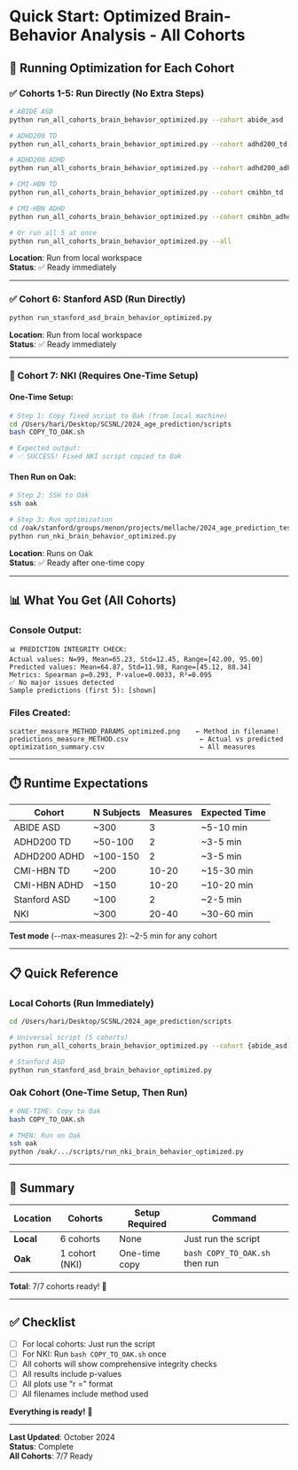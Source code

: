 # Quick Start: Optimized Brain-Behavior Analysis - All Cohorts

## 🚀 Running Optimization for Each Cohort

### ✅ Cohorts 1-5: Run Directly (No Extra Steps)

```bash
# ABIDE ASD
python run_all_cohorts_brain_behavior_optimized.py --cohort abide_asd

# ADHD200 TD
python run_all_cohorts_brain_behavior_optimized.py --cohort adhd200_td

# ADHD200 ADHD
python run_all_cohorts_brain_behavior_optimized.py --cohort adhd200_adhd

# CMI-HBN TD
python run_all_cohorts_brain_behavior_optimized.py --cohort cmihbn_td

# CMI-HBN ADHD
python run_all_cohorts_brain_behavior_optimized.py --cohort cmihbn_adhd

# Or run all 5 at once
python run_all_cohorts_brain_behavior_optimized.py --all
```

**Location**: Run from local workspace  
**Status**: ✅ Ready immediately

---

### ✅ Cohort 6: Stanford ASD (Run Directly)

```bash
python run_stanford_asd_brain_behavior_optimized.py
```

**Location**: Run from local workspace  
**Status**: ✅ Ready immediately

---

### 🔧 Cohort 7: NKI (Requires One-Time Setup)

#### One-Time Setup:

```bash
# Step 1: Copy fixed script to Oak (from local machine)
cd /Users/hari/Desktop/SCSNL/2024_age_prediction/scripts
bash COPY_TO_OAK.sh

# Expected output:
# ✅ SUCCESS! Fixed NKI script copied to Oak
```

#### Then Run on Oak:

```bash
# Step 2: SSH to Oak
ssh oak

# Step 3: Run optimization
cd /oak/stanford/groups/menon/projects/mellache/2024_age_prediction_test/scripts
python run_nki_brain_behavior_optimized.py
```

**Location**: Runs on Oak  
**Status**: ✅ Ready after one-time copy

---

## 📊 What You Get (All Cohorts)

### Console Output:
```
📊 PREDICTION INTEGRITY CHECK:
Actual values: N=99, Mean=65.23, Std=12.45, Range=[42.00, 95.00]
Predicted values: Mean=64.87, Std=11.98, Range=[45.12, 88.34]
Metrics: Spearman ρ=0.293, P-value=0.0033, R²=0.095
✅ No major issues detected
Sample predictions (first 5): [shown]
```

### Files Created:
```
scatter_measure_METHOD_PARAMS_optimized.png    ← Method in filename!
predictions_measure_METHOD.csv                  ← Actual vs predicted
optimization_summary.csv                        ← All measures
```

---

## ⏱️ Runtime Expectations

| Cohort | N Subjects | Measures | Expected Time |
|--------|------------|----------|---------------|
| ABIDE ASD | ~300 | 3 | ~5-10 min |
| ADHD200 TD | ~50-100 | 2 | ~3-5 min |
| ADHD200 ADHD | ~100-150 | 2 | ~3-5 min |
| CMI-HBN TD | ~200 | 10-20 | ~15-30 min |
| CMI-HBN ADHD | ~150 | 10-20 | ~10-20 min |
| Stanford ASD | ~100 | 2 | ~2-5 min |
| NKI | ~300 | 20-40 | ~30-60 min |

**Test mode** (--max-measures 2): ~2-5 min for any cohort

---

## 📋 Quick Reference

### Local Cohorts (Run Immediately)
```bash
cd /Users/hari/Desktop/SCSNL/2024_age_prediction/scripts

# Universal script (5 cohorts)
python run_all_cohorts_brain_behavior_optimized.py --cohort {abide_asd|adhd200_td|adhd200_adhd|cmihbn_td|cmihbn_adhd}

# Stanford ASD
python run_stanford_asd_brain_behavior_optimized.py
```

### Oak Cohort (One-Time Setup, Then Run)
```bash
# ONE-TIME: Copy to Oak
bash COPY_TO_OAK.sh

# THEN: Run on Oak
ssh oak
python /oak/.../scripts/run_nki_brain_behavior_optimized.py
```

---

## 🎯 Summary

| Location | Cohorts | Setup Required | Command |
|----------|---------|----------------|---------|
| **Local** | 6 cohorts | None | Just run the script |
| **Oak** | 1 cohort (NKI) | One-time copy | `bash COPY_TO_OAK.sh` then run |

**Total**: 7/7 cohorts ready! 🎉

---

## ✅ Checklist

- [ ] For local cohorts: Just run the script
- [ ] For NKI: Run `bash COPY_TO_OAK.sh` once
- [ ] All cohorts will show comprehensive integrity checks
- [ ] All results include p-values
- [ ] All plots use "r =" format
- [ ] All filenames include method used

**Everything is ready!** 🚀

---

**Last Updated**: October 2024  
**Status**: Complete  
**All Cohorts**: 7/7 Ready

